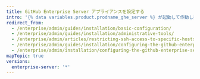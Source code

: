 ```yaml
---
title: GitHub Enterprise Server アプライアンスを設定する
intro: '{% data variables.product.prodname_ghe_server %} が起動して作動し始めたら、Organization のニーズに合わせてアプライアンスを設定できます。'
redirect_from:
  - /enterprise/admin/guides/installation/basic-configuration/
  - /enterprise/admin/guides/installation/administrative-tools/
  - /enterprise/admin/articles/restricting-ssh-access-to-specific-hosts/
  - /enterprise/admin/guides/installation/configuring-the-github-enterprise-appliance/
  - /enterprise/admin/installation/configuring-the-github-enterprise-server-appliance
mapTopic: true
versions:
  enterprise-server: '*'
---
```


